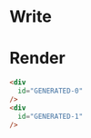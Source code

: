# Write
  <div id=s0-0-true></div><div id=s0-0-hi></div>

# Render
```html
<div
  id="GENERATED-0"
/>
<div
  id="GENERATED-1"
/>
```